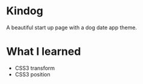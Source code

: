 # Kindog

A beautiful start up page with a dog date app theme.

# What I learned

- CSS3 transform 
- CSS3 position 
